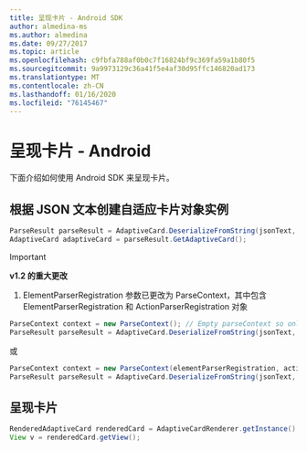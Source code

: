 ```yaml
---
title: 呈现卡片 - Android SDK
author: almedina-ms
ms.author: almedina
ms.date: 09/27/2017
ms.topic: article
ms.openlocfilehash: c9fbfa788af0b0c7f16824bf9c369fa59a1b80f5
ms.sourcegitcommit: 9a9973129c36a41f5e4af30d95ffc146820ad173
ms.translationtype: MT
ms.contentlocale: zh-CN
ms.lasthandoff: 01/16/2020
ms.locfileid: "76145467"
---
```

# <a name="render-a-card---android"></a>呈现卡片 - Android

下面介绍如何使用 Android SDK 来呈现卡片。

## <a name="create-adaptive-card-object-instance-from-json-text"></a>根据 JSON 文本创建自适应卡片对象实例

```java
ParseResult parseResult = AdaptiveCard.DeserializeFromString(jsonText, AdaptiveCardRenderer.VERSION, elementParserRegistration);
AdaptiveCard adaptiveCard = parseResult.GetAdaptiveCard();
```
> [!IMPORTANT]
> **v1.2 的重大更改**
> 

1. ElementParserRegistration 参数已更改为 ParseContext，其中包含 ElementParserRegistration 和 ActionParserRegistration 对象

```java
ParseContext context = new ParseContext(); // Empty parseContext so only known elements up to v1.2 will be parsed
ParseResult parseResult = AdaptiveCard.DeserializeFromString(jsonText, AdaptiveCardRenderer.VERSION, context);
```

或

```java
ParseContext context = new ParseContext(elementParserRegistration, actionParserRegistration);
ParseResult parseResult = AdaptiveCard.DeserializeFromString(jsonText, AdaptiveCardRenderer.VERSION, context);
```

## <a name="render-a-card"></a>呈现卡片

```java
RenderedAdaptiveCard renderedCard = AdaptiveCardRenderer.getInstance().render(context, fragmentManager, adaptiveCard, cardActionHandler, hostConfig);
View v = renderedCard.getView();
```
